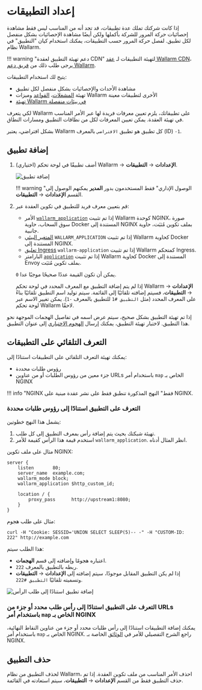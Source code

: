 # إعداد التطبيقات

إذا كانت شركتك تملك عدة تطبيقات، قد تجد أنه من المناسب ليس فقط مشاهدة إحصائيات حركة المرور للشركة بأكملها ولكن أيضًا مشاهدة الإحصائيات بشكل منفصل لكل تطبيق. لفصل حركة المرور حسب التطبيقات، يمكنك استخدام كيان "التطبيق" في نظام Wallarm.

!!! warning "دعم تهيئة التطبيق لعقدة CDN"
    لتهيئة التطبيقات لـ [عقد Wallarm CDN](../../installation/cdn-node.md)، يرجى طلب ذلك من [فريق دعم Wallarm](mailto:support@wallarm.com).

يتيح لك استخدام التطبيقات:

* مشاهدة الأحداث والإحصائيات بشكل منفصل لكل تطبيق
* تهيئة [المشغلات](../triggers/triggers.md)، [القواعد](../rules/rules.md) وميزات Wallarm الأخرى لتطبيقات معينة
* [تهيئة Wallarm في بيئات منفصلة](../../admin-en/configuration-guides/wallarm-in-separated-environments/how-wallarm-in-separated-environments-works.md)

لكي يتعرف Wallarm على تطبيقاتك، يلزم تعيين معرفات فريدة لها عبر الأمر المناسب في تهيئة العقدة. يمكن تعيين المعرفات لكل من نطاقات التطبيق ومسارات النطاق.

بشكل افتراضي، يعتبر Wallarm كل تطبيق هو تطبيق `الافتراضي` بالمعرف (ID) `-1`.

## إضافة تطبيق

1. (اختياري) أضف تطبيقًا في لوحة تحكم Wallarm → **الإعدادات** → **التطبيقات**.

    ![إضافة تطبيق](../../images/user-guides/settings/configure-app.png)

    !!! warning "الوصول الإداري"
        فقط المستخدمون بدور **المدير** يمكنهم الوصول إلى القسم **الإعدادات** → **التطبيقات**.
2. قم بتعيين معرف فريد للتطبيق في تكوين العقدة عبر:

    * الأمر [`wallarm_application`](../../admin-en/configure-parameters-en.md#wallarm_application) إذا تم تثبيت Wallarm كوحدة NGINX، صورة سوق السحاب، حاوية Docker المستندة إلى NGINX بملف تكوين مُثبَت، حاوية جانبية.
    * [المتغير البيئي](../../admin-en/installation-docker-en.md#run-the-container-passing-the-environment-variables) `WALLARM_APPLICATION` إذا تم تثبيت Wallarm كحاوية Docker المستندة إلى NGINX.
    * [تعليق Ingress](../../admin-en/configure-kubernetes-en.md#ingress-annotations) `wallarm-application` إذا تم تثبيت Wallarm كمتحكم Ingress.
    * البارامتر [`application`](../../admin-en/configuration-guides/envoy/fine-tuning.md#basic-settings) إذا تم تثبيت Wallarm كحاوية Docker المستندة إلى Envoy بملف تكوين مُثبَت.

    يمكن أن تكون القيمة عددًا صحيحًا موجبًا عدا `0`.

    إذا لم يتم إضافة التطبيق مع المعرف المحدد في لوحة تحكم Wallarm → **الإعدادات** → **التطبيقات**، فسيتم إضافته تلقائيًا إلى القائمة. سيتم توليد اسم التطبيق تلقائيًا بناءً على المعرف المحدد (مثل `التطبيق #1` للتطبيق بالمعرف `-1`). يمكن تغيير الاسم عبر لوحة تحكم Wallarm لاحقًا.

إذا تم تهيئة التطبيق بشكل صحيح، سيتم عرض اسمه في تفاصيل الهجمات الموجهة نحو هذا التطبيق. لاختبار تهيئة التطبيق، يمكنك إرسال [الهجوم الاختباري](../../admin-en/installation-check-operation-en.md#2-run-a-test-attack) إلى عنوان التطبيق.

## التعرف التلقائي على التطبيقات

يمكنك تهيئة التعرف التلقائي على التطبيقات استنادًا إلى:

* رؤوس طلبات محددة
* جزء معين من رؤوس الطلبات أو من عناوين URLs باستخدام أمر `map` الخاص بـ NGINX

!!! info "NGINX فقط"
    النهج المذكورة تنطبق فقط على نشر عقدة مبنية على NGINX.

### التعرف على التطبيق استنادًا إلى رؤوس طلبات محددة

يشمل هذا النهج خطوتين:

1. تهيئة شبكتك بحيث يتم إضافة رأس بمعرف التطبيق إلى كل طلب.
2. استخدم قيمة هذا الرأس كقيمة للأمر `wallarm_application`. انظر المثال أدناه.

مثال على ملف تكوين NGINX:

```
server {
    listen       80;
    server_name  example.com;
    wallarm_mode block;
    wallarm_application $http_custom_id;
    
    location / {
        proxy_pass      http://upstream1:8080;
    }
}    
```

مثال على طلب هجوم:

```
curl -H "Cookie: SESSID='UNION SELECT SLEEP(5)-- -" -H "CUSTOM-ID: 222" http://example.com
```

هذا الطلب سيتم:

* اعتباره هجومًا وإضافته إلى قسم **الهجمات**.
* ربطه بالتطبيق بالمعرف `222`.
* إذا لم يكن التطبيق المقابل موجودًا، سيتم إضافته إلى **الإعدادات** → **التطبيقات** وتسميته تلقائيًا `التطبيق #222`.

![إضافة تطبيق استنادًا إلى طلب الرأس](../../images/user-guides/settings/configure-app-auto-header.png)

### التعرف على التطبيق استنادًا إلى رأس طلب محدد أو جزء من URLs باستخدام أمر `map` الخاص بـ NGINX

يمكنك إضافة التطبيقات استنادًا إلى رأس طلبات محدد أو جزء من عناوين النقاط النهائية، باستخدام أمر `map` الخاص بـ NGINX. راجع الشرح التفصيلي للأمر في [الوثائق](https://nginx.org/en/docs/http/ngx_http_map_module.html#map) الخاصة بـ NGINX.

## حذف التطبيق

لحذف التطبيق من نظام Wallarm، احذف الأمر المناسب من ملف تكوين العقدة. إذا تم حذف التطبيق فقط من القسم **الإعدادات** → **التطبيقات**، سيتم استعادته في القائمة.